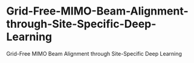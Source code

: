 # Grid-Free-MIMO-Beam-Alignment-through-Site-Specific-Deep-Learning
Grid-Free MIMO Beam Alignment through Site-Specific Deep Learning
